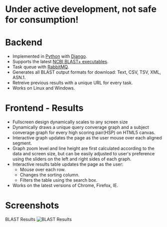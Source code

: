 Under active development, not safe for consumption!
===================================================

Backend
=======
* Implemented in [Python](https://www.python.org/) with [Django](https://www.djangoproject.com/).
* Supports the latest [NCBI BLAST+ executables](http://blast.ncbi.nlm.nih.gov/Blast.cgi?PAGE_TYPE=BlastDocs&DOC_TYPE=Download).
* Task queue with [RabbitMQ](http://www.rabbitmq.com/).
* Generates all BLAST output formats for download: Text, CSV, TSV, XML, ASN.1.
* Retreive previous results with a unique URL for every task.
* Works on Linux and Windows.

Frontend - Results
=================
* Fullscreen design dynamically scales to any screen size
* Dynamically draws a unique query converage graph and a subject converage graph for every high scoring pair(HSP) on HTML5 canvas.
* Interactive graph updates the page as the user mouse over each aligned segment.
* Graph zoom level and line height are first calculated according to the data and screen size, but can be easily adjusted to user's preference using the sliders on the left and right sides of each graph.
* Interactive results table updates the page as the user:
  * Mouse over each row.
  * Changes the sorting column.
  * Filters the table using the search box.
* Works on the latest versions of Chrome, Firefox, IE.

Screenshots
===========
BLAST Results
![BLAST Results](https://raw.githubusercontent.com/hotdogee/django-blast/doc/doc/images/blast-results-dynamic.gif)
